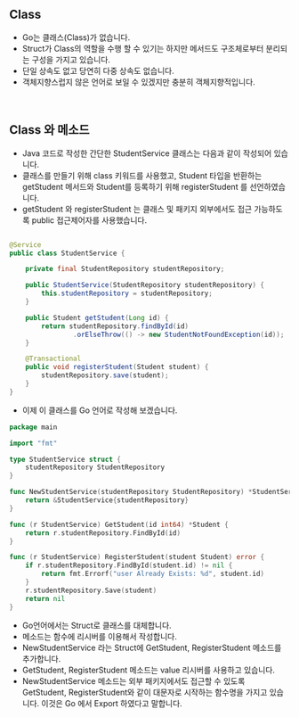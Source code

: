 ## Class
* Go는 클래스(Class)가 없습니다.
* Struct가 Class의 역할을 수행 할 수 있기는 하지만 메서드도 구조체로부터 분리되는 구성을 가지고 있습니다.
* 단일 상속도 없고 당연히 다중 상속도 없습니다.
* 객체지향스럽지 않은 언어로 보일 수 있겠지만 충분히 객체지향적입니다.

<br />

## Class 와 메소드
* Java 코드로 작성한 간단한 StudentService 클래스는 다음과 같이 작성되어 있습니다.
* 클래스를 만들기 위해 class 키워드를 사용했고, Student 타입을 반환하는 getStudent 메서드와 Student를 등록하기 위해 registerStudent 를 선언하였습니다. 
* getStudent 와 registerStudent 는 클래스 및 패키지 외부에서도 접근 가능하도록 public 접근제어자를 사용했습니다.
```java

@Service
public class StudentService {

    private final StudentRepository studentRepository;

    public StudentService(StudentRepository studentRepository) {
        this.studentRepository = studentRepository;
    }

    public Student getStudent(Long id) {
        return studentRepository.findById(id)
                .orElseThrow(() -> new StudentNotFoundException(id));
    }

    @Transactional
    public void registerStudent(Student student) {
        studentRepository.save(student);
    }
}

```
* 이제 이 클래스를 Go 언어로 작성해 보겠습니다.
```go
package main

import "fmt"

type StudentService struct {
    studentRepository StudentRepository
}

func NewStudentService(studentRepository StudentRepository) *StudentService {
    return &StudentService{studentRepository}
}

func (r StudentService) GetStudent(id int64) *Student {
    return r.studentRepository.FindById(id)
}

func (r StudentService) RegisterStudent(student Student) error {
    if r.studentRepository.FindById(student.id) != nil {
        return fmt.Errorf("user Already Exists: %d", student.id)
    }
    r.studentRepository.Save(student)
    return nil
}
```
* Go언어에서는 Struct로 클래스를 대체합니다. 
* 메소드는 함수에 리시버를 이용해서 작성합니다.
* NewStudentService 라는 Struct에 GetStudent, RegisterStudent 메소드를 추가합니다.
* GetStudent, RegisterStudent 메소드는 value 리시버를 사용하고 있습니다.
* NewStudentService 메소드는 외부 패키지에서도 접근할 수 있도록 GetStudent, RegisterStudent와 같이 대문자로 시작하는 함수명을 가지고 있습니다. 이것은 Go 에서 Export 하였다고 말합니다.
